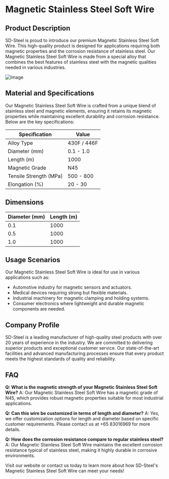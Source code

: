 # Magnetic Stainless Steel Soft Wire

## Product Description

SD-Steel is proud to introduce our premium Magnetic Stainless Steel Soft Wire. This high-quality product is designed for applications requiring both magnetic properties and the corrosion resistance of stainless steel. Our Magnetic Stainless Steel Soft Wire is made from a special alloy that combines the best features of stainless steel with the magnetic qualities needed in various industries.

![Image](https://github.com/user-attachments/assets/2567258e-e124-4816-932d-1809bd27ef0b)

## Material and Specifications

Our Magnetic Stainless Steel Soft Wire is crafted from a unique blend of stainless steel and magnetic elements, ensuring it retains its magnetic properties while maintaining excellent durability and corrosion resistance. Below are the key specifications:

| Specification | Value |
|---------------|-------|
| Alloy Type    | 430F / 446F |
| Diameter (mm) | 0.1 - 1.0 |
| Length (m)    | 1000 |
| Magnetic Grade | N45 |
| Tensile Strength (MPa) | 500 - 800 |
| Elongation (%) | 20 - 30 |

## Dimensions

| Diameter (mm) | Length (m) |
|---------------|------------|
| 0.1            | 1000       |
| 0.5            | 1000       |
| 1.0            | 1000       |

## Usage Scenarios

Our Magnetic Stainless Steel Soft Wire is ideal for use in various applications such as:
- Automotive industry for magnetic sensors and actuators.
- Medical devices requiring strong but flexible materials.
- Industrial machinery for magnetic clamping and holding systems.
- Consumer electronics where lightweight and durable magnetic components are needed.

## Company Profile

SD-Steel is a leading manufacturer of high-quality steel products with over 20 years of experience in the industry. We are committed to delivering superior products and exceptional customer service. Our state-of-the-art facilities and advanced manufacturing processes ensure that every product meets the highest standards of quality and reliability.

## FAQ

**Q: What is the magnetic strength of your Magnetic Stainless Steel Soft Wire?**
A: Our Magnetic Stainless Steel Soft Wire has a magnetic grade of N45, which provides robust magnetic properties suitable for most industrial applications.

**Q: Can this wire be customized in terms of length and diameter?**
A: Yes, we offer customization options for length and diameter based on specific customer requirements. Please contact us at +65 83016969 for more details.

**Q: How does the corrosion resistance compare to regular stainless steel?**
A: Our Magnetic Stainless Steel Soft Wire maintains the excellent corrosion resistance typical of stainless steel, making it highly durable in corrosive environments.

Visit our website or contact us today to learn more about how SD-Steel's Magnetic Stainless Steel Soft Wire can meet your needs!